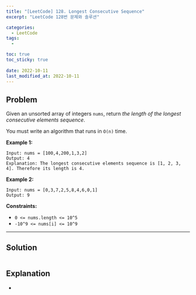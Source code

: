 ```yaml
---
title: "[LeetCode] 128. Longest Consecutive Sequence"
excerpt: "LeetCode 128번 문제와 솔루션"

categories:
  - LeetCode
tags:
  - 

toc: true
toc_sticky: true
 
date: 2022-10-11
last_modified_at: 2022-10-11
---
```

## **Problem**
Given an unsorted array of integers `nums`, return *the length of the longest consecutive elements sequence*.

You must write an algorithm that runs in `O(n)` time.

**Example 1:**
```
Input: nums = [100,4,200,1,3,2]
Output: 4
Explanation: The longest consecutive elements sequence is [1, 2, 3, 4]. Therefore its length is 4.
```
**Example 2:**
```
Input: nums = [0,3,7,2,5,8,4,6,0,1]
Output: 9
```
**Constraints:**
- `0 <= nums.length <= 10^5`
- `-10^9 <= nums[i] <= 10^9`

---
## **Solution**
```java

```
## **Explanation**
- 
